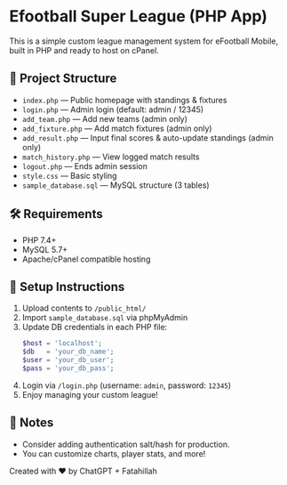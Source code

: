 
# Efootball Super League (PHP App)

This is a simple custom league management system for eFootball Mobile, built in PHP and ready to host on cPanel.

## 📂 Project Structure
- `index.php` — Public homepage with standings & fixtures
- `login.php` — Admin login (default: admin / 12345)
- `add_team.php` — Add new teams (admin only)
- `add_fixture.php` — Add match fixtures (admin only)
- `add_result.php` — Input final scores & auto-update standings (admin only)
- `match_history.php` — View logged match results
- `logout.php` — Ends admin session
- `style.css` — Basic styling
- `sample_database.sql` — MySQL structure (3 tables)

## 🛠 Requirements
- PHP 7.4+
- MySQL 5.7+
- Apache/cPanel compatible hosting

## 🧩 Setup Instructions
1. Upload contents to `/public_html/`
2. Import `sample_database.sql` via phpMyAdmin
3. Update DB credentials in each PHP file:
   ```php
   $host = 'localhost';
   $db   = 'your_db_name';
   $user = 'your_db_user';
   $pass = 'your_db_pass';
   ```
4. Login via `/login.php` (username: `admin`, password: `12345`)
5. Enjoy managing your custom league!

## 🧠 Notes
- Consider adding authentication salt/hash for production.
- You can customize charts, player stats, and more!

Created with ❤️ by ChatGPT + Fatahillah
